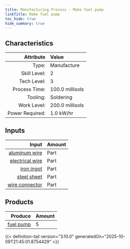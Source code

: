 ```yaml
---
title: Manufacturing Process - Make fuel pump
linkTitle: Make fuel pump
toc_hide: true
hide_summary: true
---
```

<!-- This is generated by the MarsSim HelpGenertor, do not edit. -->


## Characteristics

| Attribute      | Value |
|--------:|:------|
|Type:|Manufacture|
|Skill Level:|2|
|Tech Level:|3|
|Process Time:|100.0 millisols|
|Tooling:|Soldering|
|Work Level:|200.0 millisols|
|Power Required:|1.0 kW/hr|

## Inputs

| Input      | Amount |
|--------:|:------|
|[aluminum wire](/docs/definitions/part/aluminum-wire)|Part|1|
|[electrical wire](/docs/definitions/part/electrical-wire)|Part|1|
|[iron ingot](/docs/definitions/part/iron-ingot)|Part|3|
|[steel sheet](/docs/definitions/part/steel-sheet)|Part|1|
|[wire connector](/docs/definitions/part/wire-connector)|Part|10|

## Products


| Produce      | Amount |
|--------:|:------|
|[fuel pump](/docs/definitions/part/fuel-pump)|5|



{{< definition-tail version="3.10.0" generatedOn="2025-10-09T21:45:01.8754429" >}}




